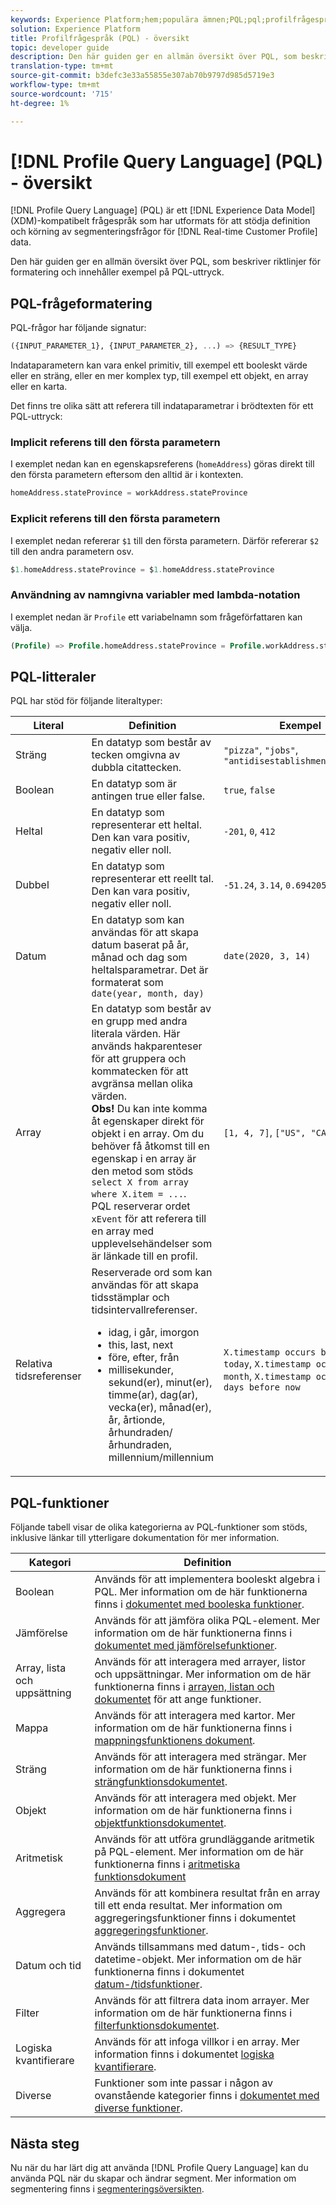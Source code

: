 ```yaml
---
keywords: Experience Platform;hem;populära ämnen;PQL;pql;profilfrågespråk
solution: Experience Platform
title: Profilfrågespråk (PQL) - översikt
topic: developer guide
description: Den här guiden ger en allmän översikt över PQL, som beskriver riktlinjer för formatering och innehåller exempel på PQL-uttryck.
translation-type: tm+mt
source-git-commit: b3defc3e33a55855e307ab70b9797d985d5719e3
workflow-type: tm+mt
source-wordcount: '715'
ht-degree: 1%

---
```



# [!DNL Profile Query Language] (PQL) - översikt

[!DNL Profile Query Language] (PQL) är ett  [!DNL Experience Data Model] (XDM)-kompatibelt frågespråk som har utformats för att stödja definition och körning av segmenteringsfrågor för  [!DNL Real-time Customer Profile] data.

Den här guiden ger en allmän översikt över PQL, som beskriver riktlinjer för formatering och innehåller exempel på PQL-uttryck.

## PQL-frågeformatering

PQL-frågor har följande signatur:

```sql
({INPUT_PARAMETER_1}, {INPUT_PARAMETER_2}, ...) => {RESULT_TYPE}
```

Indataparametern kan vara enkel primitiv, till exempel ett booleskt värde eller en sträng, eller en mer komplex typ, till exempel ett objekt, en array eller en karta.

Det finns tre olika sätt att referera till indataparametrar i brödtexten för ett PQL-uttryck:

### Implicit referens till den första parametern

I exemplet nedan kan en egenskapsreferens (`homeAddress`) göras direkt till den första parametern eftersom den alltid är i kontexten.

```sql
homeAddress.stateProvince = workAddress.stateProvince
```

### Explicit referens till den första parametern

I exemplet nedan refererar `$1` till den första parametern. Därför refererar `$2` till den andra parametern osv.

```sql
$1.homeAddress.stateProvince = $1.homeAddress.stateProvince
```

### Användning av namngivna variabler med lambda-notation

I exemplet nedan är `Profile` ett variabelnamn som frågeförfattaren kan välja.

```sql
(Profile) => Profile.homeAddress.stateProvince = Profile.workAddress.stateProvince
```

## PQL-litteraler

PQL har stöd för följande literaltyper:

| Literal | Definition | Exempel |
| ------- | ---------- | ------- |
| Sträng | En datatyp som består av tecken omgivna av dubbla citattecken. | `"pizza"`, `"jobs"`, `"antidisestablishmentarianism"` |
| Boolean | En datatyp som är antingen true eller false. | `true`, `false` |
| Heltal | En datatyp som representerar ett heltal. Den kan vara positiv, negativ eller noll. | `-201`,  `0`,  `412` |
| Dubbel | En datatyp som representerar ett reellt tal. Den kan vara positiv, negativ eller noll. | `-51.24`,  `3.14`,  `0.6942058` |
| Datum | En datatyp som kan användas för att skapa datum baserat på år, månad och dag som heltalsparametrar. Det är formaterat som `date(year, month, day)` | `date(2020, 3, 14)` |
| Array | En datatyp som består av en grupp med andra literala värden. Här används hakparenteser för att gruppera och kommatecken för att avgränsa mellan olika värden. <br> **Obs!** Du kan inte komma åt egenskaper direkt för objekt i en array. Om du behöver få åtkomst till en egenskap i en array är den metod som stöds `select X from array where X.item = ...`. <br> PQL reserverar ordet  `xEvent` för att referera till en array med upplevelsehändelser som är länkade till en profil. | `[1, 4, 7]`,  `["US", "CA"]` |
| Relativa tidsreferenser | Reserverade ord som kan användas för att skapa tidsstämplar och tidsintervallreferenser. <ul><li>idag, i går, imorgon</li><li>this, last, next</li><li>före, efter, från</li><li>millisekunder, sekund(er), minut(er), timme(ar), dag(ar), vecka(er), månad(er), år, årtionde, århundraden/århundraden, millennium/millennium</li></ul> | `X.timestamp occurs before today`,  `X.timestamp occurs last month`,  `X.timestamp occurs <= 3 days before now` |


## PQL-funktioner

Följande tabell visar de olika kategorierna av PQL-funktioner som stöds, inklusive länkar till ytterligare dokumentation för mer information.

| Kategori | Definition |
| -------- | ---------- |
| Boolean | Används för att implementera booleskt algebra i PQL. Mer information om de här funktionerna finns i [dokumentet med booleska funktioner](./boolean-functions.md). |
| Jämförelse | Används för att jämföra olika PQL-element. Mer information om de här funktionerna finns i [dokumentet med jämförelsefunktioner](./comparison-functions.md). |
| Array, lista och uppsättning | Används för att interagera med arrayer, listor och uppsättningar. Mer information om de här funktionerna finns i [arrayen, listan och dokumentet](./array-functions.md) för att ange funktioner. |
| Mappa | Används för att interagera med kartor. Mer information om de här funktionerna finns i [mappningsfunktionens dokument](./map-functions.md). |
| Sträng | Används för att interagera med strängar. Mer information om de här funktionerna finns i [strängfunktionsdokumentet](./string-functions.md). |
| Objekt | Används för att interagera med objekt. Mer information om de här funktionerna finns i [objektfunktionsdokumentet](./object-functions.md). |
| Aritmetisk | Används för att utföra grundläggande aritmetik på PQL-element. Mer information om de här funktionerna finns i [aritmetiska funktionsdokument](./arithmetic-functions.md) |
| Aggregera | Används för att kombinera resultat från en array till ett enda resultat. Mer information om aggregeringsfunktioner finns i dokumentet [aggregeringsfunktioner](./aggregation-functions.md). |
| Datum och tid | Används tillsammans med datum-, tids- och datetime-objekt. Mer information om de här funktionerna finns i dokumentet [datum-/tidsfunktioner](./datetime-functions.md). |
| Filter | Används för att filtrera data inom arrayer. Mer information om de här funktionerna finns i [filterfunktionsdokumentet](./filter-functions.md). |
| Logiska kvantifierare | Används för att infoga villkor i en array. Mer information finns i dokumentet [logiska kvantifierare](./logical-quantifiers.md). |
| Diverse | Funktioner som inte passar i någon av ovanstående kategorier finns i [dokumentet med diverse funktioner](./misc-functions.md). |

## Nästa steg

Nu när du har lärt dig att använda [!DNL Profile Query Language] kan du använda PQL när du skapar och ändrar segment. Mer information om segmentering finns i [segmenteringsöversikten](../home.md).